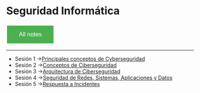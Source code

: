 # Seguridad Informática

<style>
  .back-button {
    background-color: #4CAF50; /* Green */
    border: none;
    color: white;
    padding: 15px 32px;
    text-align: center;
    text-decoration: none;
    display: inline-block;
    font-size: 16px;
    margin: 4px 2px;
    cursor: pointer;
  }
</style>

<button class="back-button" onclick="window.location.href='https://matiaspakua.github.io/tech.notes.io'">All notes</button>

---

- Sesión 1 ->[Principales conceptos de Cyberseguridad](pages/master_ti/seguridad_informatica/sesion_1.md)
- Sesión 2 ->[Conceptos de Ciberseguridad](pages/master_ti/seguridad_informatica/sesion_2.md)
- Sesión 3 ->[Arquitectura de Ciberseguridad](pages/master_ti/seguridad_informatica/sesion_3.md)
- Sesión 4 ->[Seguridad de Redes, Sistemas, Aplicaciones y Datos](sesion_4.md)
- Sesión 5 ->[Respuesta a Incidentes](sesion_5.md)
